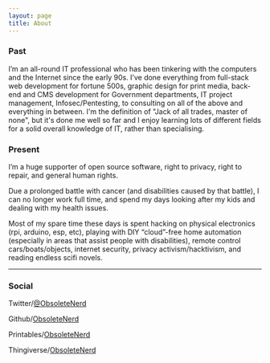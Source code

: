 ```yaml
---
layout: page
title: About
---
```


### Past

I’m an all-round IT professional who has been tinkering with the computers and the Internet since the early 90s. I’ve done everything from full-stack web development for fortune 500s, graphic design for print media, back-end and CMS development for Government departments, IT project management, Infosec/Pentesting, to consulting on all of the above and everything in between. I'm the definition of "Jack of all trades, master of none", but it's done me well so far and I enjoy learning lots of different fields for a solid overall knowledge of IT, rather than specialising.

### Present

I’m a huge supporter of open source software, right to privacy, right to repair, and general human rights.

Due a prolonged battle with cancer (and disabilities caused by that battle), I can no longer work full time, and spend my days looking after my kids and dealing with my health issues.

Most of my spare time these days is spent hacking on physical electronics (rpi, arduino, esp, etc), playing with DIY “cloud”-free home automation (especially in areas that assist people with disabilities), remote control cars/boats/objects, internet security, privacy activism/hacktivism, and reading endless scifi novels.

---

### Social

Twitter/[@ObsoleteNerd](https://twitter.com/obsoletenerd)

Github/[ObsoleteNerd](https://github.com/obsoletenerd)

Printables/[ObsoleteNerd](https://www.printables.com/social/1654-obsoletenerd/about)

Thingiverse/[ObsoleteNerd](https://www.thingiverse.com/ObsoleteNerd)

